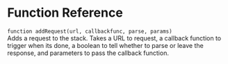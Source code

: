 # Function Reference

`function addRequest(url, callbackfunc, parse, params)`  
Adds a request to the stack. Takes a URL to request, a callback function to trigger when its done, a boolean to tell whether to parse or leave the response, and parameters to pass the callback function.